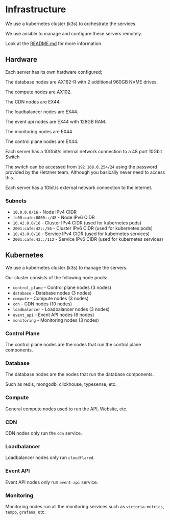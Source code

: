 # Infrastructure

We use a kubernetes cluster (k3s) to orchestrate the services.

We use ansible to manage and configure these servers remotely.

Look at the [README.md](../infrastructure/README.md) for more information.

## Hardware

Each server has its own hardware configured;

The database nodes are AX162-R with 2 additional 960GB NVME drives.

The compute nodes are AX102.

The CDN nodes are EX44.

The loadbalancer nodes are EX44.

The event api nodes are EX44 with 128GB RAM.

The monitoring nodes are EX44

The control plane nodes are EX44.

Each server has a 10Gbit/s internal network connection to a 48 port 10Gbit Switch

The switch can be accessed from `192.168.0.254/24` using the password provided by the Hetzner team. Although you basically never need to access this.

Each server has a 1Gbit/s external network connection to the internet. 

### Subnets

- `10.0.0.0/16` - Node IPv4 CIDR
- `fc00:cafe:0000::/48` - Node IPv6 CIDR
- `10.42.0.0/16` - Cluster IPv4 CIDR (used for kubernetes pods)
- `2001:cafe:42::/56` - Cluster IPv6 CIDR (used for kubernetes pods)
- `10.43.0.0/16` - Service IPv4 CIDR (used for kubernetes services)
- `2001:cafe:43::/112` - Service IPv6 CIDR (used for kubernetes services)

## Kubernetes

We use a kubernetes cluster (k3s) to manage the servers.

Our cluster consists of the following node pools:

- `control_plane` - Control plane nodes (3 nodes)
- `database` - Database nodes (3 nodes)
- `compute` - Compute nodes (3 nodes)
- `cdn` - CDN nodes (10 nodes)
- `loadbalancer` - Loadbalancer nodes (3 nodes)
- `event_api` - Event API nodes (6 nodes)
- `monitoring` - Monitoring nodes (3 nodes)

### Control Plane

The control plane nodes are the nodes that run the control plane components.

### Database

The database nodes are the nodes that run the database components.

Such as redis, mongodb, clickhouse, typesense, etc.


### Compute

General compute nodes used to run the API, Website, etc.

### CDN

CDN nodes only run the `cdn` service.

### Loadbalancer

Loadbalancer nodes only run `cloudflared`.

### Event API

Event API nodes only run `event-api` service.

### Monitoring

Monitoring nodes run all the monitoring services such as `victoria-metrics`, `tempo`, `grafana`, etc.
